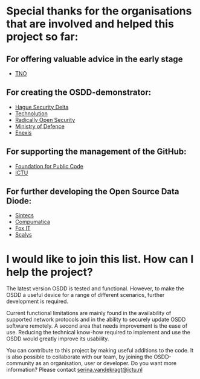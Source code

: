 # Special thanks for the organisations that are involved and helped this project so far:

## For offering valuable advice in the early stage
- [TNO](https://www.tno.nl/en?gclid=CjwKCAjw6raYBhB7EiwABge5KtE8NjhJD3sdxkM00vq0rmZRf61NGN56ctn01rWBiA_1arZY1GKuxhoCOHIQAvD_BwE)

## For creating the OSDD-demonstrator:
- [Hague Security Delta](https://securitydelta.nl/)
- [Technolution](https://www.technolution.com/)
- [Radically Open Security](https://www.radicallyopensecurity.com/)
- [Ministry of Defence](https://english.defensie.nl/)
- [Enexis](https://www.enexis.nl/)

## For supporting the management of the GitHub:
- [Foundation for Public Code](https://publiccode.net/)
- [ICTU](https://www.ictu.nl/)

## For further developing the Open Source Data Diode:
- [Sintecs](https://sintecs.eu/)
- [Compumatica](https://www.compumatica.com/)
- [Fox IT](https://www.fox-it.com/nl/?utm_campaign=12528207489&utm_source=google&utm_medium=cpc&utm_content=505546901515&utm_term=fox%20it&adgroupid=119996476315&campaignid=12528207489&adid=505546901515&gclid=CjwKCAjw6raYBhB7EiwABge5KqBX8IvibqT5kGVSuLw8jHXsaim5vA-TsaGDUGC910bGWRC9SpukbxoCUyQQAvD_BwE/)
- [Scalys](https://scalys.com/)


# I would like to join this list. How can I help the project?
The latest version OSDD is tested and functional. However, to make the OSDD a useful device for a range of different scenarios, further development is required. 

Current functional limitations are mainly found in the availability of supported network protocols and in the ability to securely update OSDD software remotely. A second area that needs improvement is the ease of use. Reducing the technical know-how required to implement and use the OSDD would greatly improve its usability. 

You can contribute to this project by making useful additions to the code. It is also possible to collaborate with our team, by joining the OSDD-community as an organisation, user or developer. Do you want more information? Please contact serina.vandekragt@ictu.nl 
